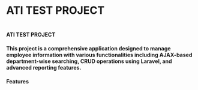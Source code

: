 <h1>ATI TEST PROJECT<h1>
<h4>ATI TEST PROJECT<h4>
 This project is a comprehensive application designed to manage employee information with various functionalities including AJAX-based department-wise searching, CRUD operations using Laravel, and advanced reporting features.
<h4>Features</h4>
